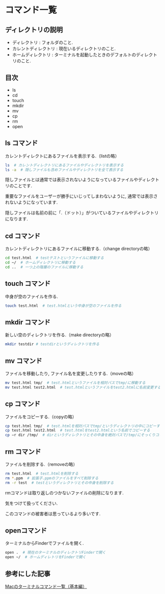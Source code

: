 
# コマンド一覧

## ディレクトリの説明

- ディレクトリ : フォルダのこと.
- カレントディレクトリ : 現在いるディレクトリのこと.
- ホームディレクトリ : ターミナルを起動したときのデフォルトのディレクトリのこと.

## 目次

- ls
- cd
- touch
- mkdir
- mv
- cp
- rm
- open

## ls コマンド

カレントディレクトにあるファイルを表示する.（listの略）

```bash
ls  # カレントディレクトリにあるファイルやディレクトリを表示する
ls -a  # 隠しファイルも含めファイルやディレクトリを全て表示する
```

隠しファイルとは通常では表示されないようになっているファイルやディレクトリのことです.

重要なファイルをユーザーが勝手にいじってしまわないように, 通常では表示されないようになっています.

隠しファイルは名前の前に「.（ドット）」がついているファイルやディレクトリになります.

## cd コマンド

カレントディレクトリにあるファイルに移動する.（change directoryの略）

```bash
cd test.html  # testテストというファイルに移動する
cd ~/  # ホームディレクトリに移動する
cd ..  # 一つ上の階層のファイルに移動する
```

## touch コマンド

中身が空のファイルを作る.

```bash
touch test.html  # test.htmlという中身が空のファイルを作る
```

## mkdir コマンド

新しい空のディレクトリを作る.（make directoryの略）

```bash
mkdir testdir # testdirというディレクトリを作る
```

## mv コマンド

ファイルを移動したり, ファイル名を変更したりする.（moveの略）

```bash
mv test.html tmp/  # test.htmlというファイルを相対パスでtmp/に移動する
mv test.html test2.html  # test.htmlというファイルをtest2.htmlに名前変更する
```

## cp コマンド

ファイルをコピーする.（copyの略）

```bash
cp test.html tmp/  # test.htmlを相対パスでtmp/というディレクトリの中にコピーする
cp test.html test2.html  # test.htmlをtest2.htmlという名前でコピーする
cp −r dir /tmp/  # dirというディレクトリとその中身を絶対パスで/tmp/にそっくりコピーする
```

## rm コマンド

ファイルを削除する.（removeの略）

```bash
rm test.html  # test.htmlを削除する
rm *.ppm  # 拡張子.ppmのファイルをすべて削除する
rm -r test  # testというディレクトリとその中身を削除する
```

rmコマンドは取り返しのつかないファイルの削除になります.

気をつけて扱ってください.

このコマンドの被害者は思っているより多いです.


## openコマンド

ターミナルからFinderでファイルを開く.

```bash
open .  # 現在のターミナルのディレクトリFinderで開く
open ~/  # ホームディレトリをFinderで開く
```

## 参考にした記事

[Macのターミナルコマンド一覧（基本編）](https://qiita.com/ryouzi/items/f9dee1540a04a0bfb9a3)